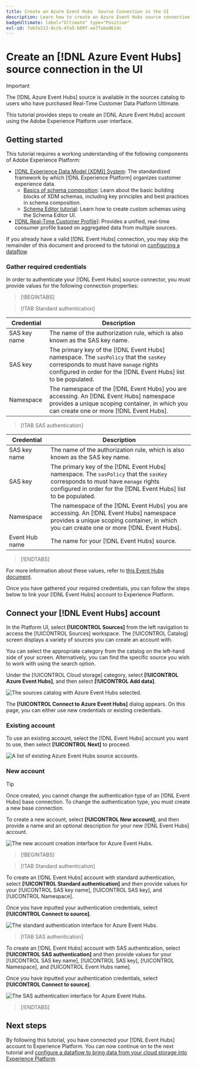 ```yaml
---
title: Create an Azure Event Hubs  Source Connection in the UI
description: Learn how to create an Azure Event Hubs source connection using the Adobe Experience Platform UI.
badgeUltimate: label="Ultimate" type="Positive"
exl-id: 7e67e213-8ccb-4fa5-b09f-ae77aba8614c
---
```

# Create an [!DNL Azure Event Hubs] source connection in the UI

>[!IMPORTANT]
>
>The [!DNL Azure Event Hubs] source is available in the sources catalog to users who have purchased Real-Time Customer Data Platform Ultimate.

This tutorial provides steps to create an [!DNL Azure Event Hubs] account using the Adobe Experience Platform user interface.

## Getting started

This tutorial requires a working understanding of the following components of Adobe Experience Platform:

* [[!DNL Experience Data Model (XDM)] System](../../../../../xdm/home.md): The standardized framework by which [!DNL Experience Platform] organizes customer experience data.
  * [Basics of schema composition](../../../../../xdm/schema/composition.md): Learn about the basic building blocks of XDM schemas, including key principles and best practices in schema composition.
  * [Schema Editor tutorial](../../../../../xdm/tutorials/create-schema-ui.md): Learn how to create custom schemas using the Schema Editor UI.
* [[!DNL Real-Time Customer Profile]](../../../../../profile/home.md): Provides a unified, real-time consumer profile based on aggregated data from multiple sources.

If you already have a valid [!DNL Event Hubs] connection, you may skip the remainder of this document and proceed to the tutorial on [configuring a dataflow](../../dataflow/streaming/cloud-storage-streaming.md).

### Gather required credentials

In order to authenticate your [!DNL Event Hubs] source connector, you must provide values for the following connection properties:

>[!BEGINTABS]

>[!TAB Standard authentication]

| Credential | Description |
| --- | --- |
| SAS key name | The name of the authorization rule, which is also known as the SAS key name. |
| SAS key | The primary key of the [!DNL Event Hubs] namespace. The `sasPolicy` that the `sasKey` corresponds to must have `manage` rights configured in order for the [!DNL Event Hubs] list to be populated. |
| Namespace | The namespace of the [!DNL Event Hubs] you are accessing. An [!DNL Event Hubs] namespace provides a unique scoping container, in which you can create one or more [!DNL Event Hubs]. |

>[!TAB SAS authentication]

| Credential | Description |
| --- | --- |
| SAS key name | The name of the authorization rule, which is also known as the SAS key name. |
| SAS key | The primary key of the [!DNL Event Hubs] namespace. The `sasPolicy` that the `sasKey` corresponds to must have `manage` rights configured in order for the [!DNL Event Hubs] list to be populated. |
| Namespace | The namespace of the [!DNL Event Hubs] you are accessing. An [!DNL Event Hubs] namespace provides a unique scoping container, in which you can create one or more [!DNL Event Hubs]. |
| Event Hub name | The name for your [!DNL Event Hubs] source. |

>[!ENDTABS]

For more information about these values, refer to [this Event Hubs document](https://docs.microsoft.com/en-us/azure/event-hubs/authenticate-shared-access-signature).

Once you have gathered your required credentials, you can follow the steps below to link your [!DNL Event Hubs] account to Experience Platform.

## Connect your [!DNL Event Hubs] account

In the Platform UI, select **[!UICONTROL Sources]** from the left navigation to access the [!UICONTROL Sources] workspace. The [!UICONTROL Catalog] screen displays a variety of sources you can create an account with.

You can select the appropriate category from the catalog on the left-hand side of your screen. Alternatively, you can find the specific source you wish to work with using the search option.

Under the [!UICONTROL Cloud storage] category, select **[!UICONTROL Azure Event Hubs]**, and then select **[!UICONTROL Add data]**.

![The sources catalog with Azure Event Hubs selected.](../../../../images/tutorials/create/eventhub/catalog.png)

The **[!UICONTROL Connect to Azure Event Hubs]** dialog appears. On this page, you can either use new credentials or existing credentials. 

### Existing account

To use an existing account, select the [!DNL Event Hubs] account you want to use, then select **[!UICONTROL Next]** to proceed.

![A list of existing Azure Event Hubs source accounts.](../../../../images/tutorials/create/eventhub/existing.png)

### New account

>[!TIP]
>
>Once created, you cannot change the authentication type of an [!DNL Event Hubs] base connection. To change the authentication type, you must create a new base connection.

To create a new account, select **[!UICONTROL New account]**, and then provide a name and an optional description for your new [!DNL Event Hubs] account.

![The new account creation interface for Azure Event Hubs.](../../../../images/tutorials/create/eventhub/new.png)

>[!BEGINTABS]

>[!TAB Standard authentication]

To create an [!DNL Event Hubs] account with standard authentication, select **[!UICONTROL Standard authentication]** and then provide values for your [!UICONTROL SAS key name], [!UICONTROL SAS key], and [!UICONTROL Namespace].

Once you have inputted your authentication credentials, select **[!UICONTROL Connect to source]**.

![The standard authentication interface for Azure Event Hubs.](../../../../images/tutorials/create/eventhub/standard.png)

>[!TAB SAS authentication]

To create an [!DNL Event Hubs] account with SAS authentication, select **[!UICONTROL SAS authentication]** and then provide values for your [!UICONTROL SAS key name], [!UICONTROL SAS key], [!UICONTROL Namespace], and [!UICONTROL Event Hubs name].

Once you have inputted your authentication credentials, select **[!UICONTROL Connect to source]**.

![The SAS authentication interface for Azure Event Hubs.](../../../../images/tutorials/create/eventhub/sas.png)

>[!ENDTABS]


## Next steps

By following this tutorial, you have connected your [!DNL Event Hubs] account to Experience Platform. You can now continue on to the next tutorial and [configure a dataflow to bring data from your cloud storage into Experience Platform](../../dataflow/streaming/cloud-storage-streaming.md).

